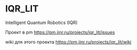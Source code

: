 # IQR_LIT

Intelligent Quantum Robotics (IQR)

Проект в pm
https://pm.jinr.ru/projects/iqr_lit/issues

wiki для этого проекта
https://pm.jinr.ru/projects/iqr_lit/wiki
